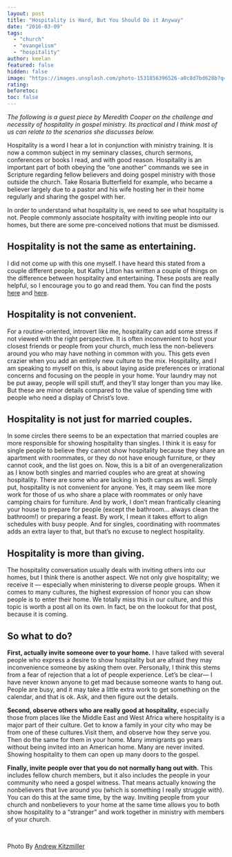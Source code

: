 ```yaml
---
layout: post
title: "Hospitality is Hard, But You Should Do it Anyway"
date: "2016-03-09"
tags: 
  - "church"
  - "evangelism"
  - "hospitality"
author: keelan
featured: false
hidden: false
image: "https://images.unsplash.com/photo-1531856396526-a0c8d7bd628b?q=80&w=2071&auto=format&fit=crop&ixlib=rb-4.0.3&ixid=M3wxMjA3fDB8MHxwaG90by1wYWdlfHx8fGVufDB8fHx8fA%3D%3D"
rating:
beforetoc:
toc: false
---
```


_The following is a guest piece by Meredith Cooper on the challenge and necessity of hospitality in gospel ministry. Its practical and I think most of us can relate to the scenarios she discusses below._

Hospitality is a word I hear a lot in conjunction with ministry training. It is now a common subject in my seminary classes, church sermons, conferences or books I read, and with good reason. Hospitality is an important part of both obeying the “one another” commands we see in Scripture regarding fellow believers and doing gospel ministry with those outside the church. Take Rosaria Butterfield for example, who became a believer largely due to a pastor and his wife hosting her in their home regularly and sharing the gospel with her.

In order to understand what hospitality is, we need to see what hospitality is not. People commonly associate hospitality with inviting people into our homes, but there are some pre-conceived notions that must be dismissed.

## Hospitality is not the same as entertaining.

I did not come up with this one myself. I have heard this stated from a couple different people, but Kathy Litton has written a couple of things on the difference between hospitality and entertaining. These posts are really helpful, so I encourage you to go and read them. You can find the posts [here](http://flourish.me/why-i-stopped-entertaining-people-in-my-home/) and [here](http://flourish.me/how-i-started-pursuing-hospitality/).

## Hospitality is not convenient.

For a routine-oriented, introvert like me, hospitality can add some stress if not viewed with the right perspective. It is often inconvenient to host your closest friends or people from your church, much less the non-believers around you who may have nothing in common with you. This gets even crazier when you add an entirely new culture to the mix. Hospitality, and I am speaking to myself on this, is about laying aside preferences or irrational concerns and focusing on the people in your home. Your laundry may not be put away, people will spill stuff, and they’ll stay longer than you may like. But these are minor details compared to the value of spending time with people who need a display of Christ’s love.

## Hospitality is not just for married couples.

In some circles there seems to be an expectation that married couples are more responsible for showing hospitality than singles. I think it is easy for single people to believe they cannot show hospitality because they share an apartment with roommates, or they do not have enough furniture, or they cannot cook, and the list goes on. Now, this is a bit of an overgeneralization as I know both singles and married couples who are great at showing hospitality. There are some who are lacking in both camps as well. Simply put, hospitality is not convenient for anyone. Yes, it may seem like more work for those of us who share a place with roommates or only have camping chairs for furniture. And by work, I don’t mean frantically cleaning your house to prepare for people (except the bathroom… always clean the bathroom!) or preparing a feast. By work, I mean it takes effort to align schedules with busy people. And for singles, coordinating with roommates adds an extra layer to that, but that’s no excuse to neglect hospitality.

## Hospitality is more than giving.

The hospitality conversation usually deals with inviting others into our homes, but I think there is another aspect. We not only give hospitality; we receive it — especially when ministering to diverse people groups. When it comes to many cultures, the highest expression of honor you can show people is to enter their home. We totally miss this in our culture, and this topic is worth a post all on its own. In fact, be on the lookout for that post, because it is coming.

## So what to do?

**First, actually invite someone over to your home.** I have talked with several people who express a desire to show hospitality but are afraid they may inconvenience someone by asking them over. Personally, I think this stems from a fear of rejection that a lot of people experience. Let’s be clear— I have never known anyone to get mad because someone wants to hang out. People are busy, and it may take a little extra work to get something on the calendar, and that is ok. Ask, and then figure out the details.

**Second, observe others who are really good at hospitality,** especially those from places like the Middle East and West Africa where hospitality is a major part of their culture. Get to know a family in your city who may be from one of these cultures.Visit them, and observe how they serve you. Then do the same for them in your home. Many immigrants go years without being invited into an American home. Many are never invited. Showing hospitality to them can open up many doors to the gospel.

**Finally, invite people over that you do not normally hang out with.** This includes fellow church members, but it also includes the people in your community who need a gospel witness. That means actually knowing the nonbelievers that live around you (which is something I really struggle with). You can do this at the same time, by the way. Inviting people from your church and nonbelievers to your home at the same time allows you to both show hospitality to a “stranger” and work together in ministry with members of your church.

 

Photo By [Andrew Kitzmiller](http://www.flickr.com/photos/30223854@N00/4982808944/)

